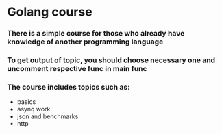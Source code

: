 # Golang course
### There is a simple course for those who already have knowledge of another programming language

### To get output of topic, you should choose necessary one and uncomment respective func in main func

### The course includes topics such as:
 - basics
 - asynq work
 - json and benchmarks
 - http